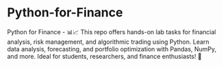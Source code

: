 # Python-for-Finance
Python for Finance -  📊📈  This repo offers hands-on lab tasks for financial analysis, risk management, and algorithmic trading using Python. Learn data analysis, forecasting, and portfolio optimization with Pandas, NumPy, and more. Ideal for students, researchers, and finance enthusiasts! 🚀
